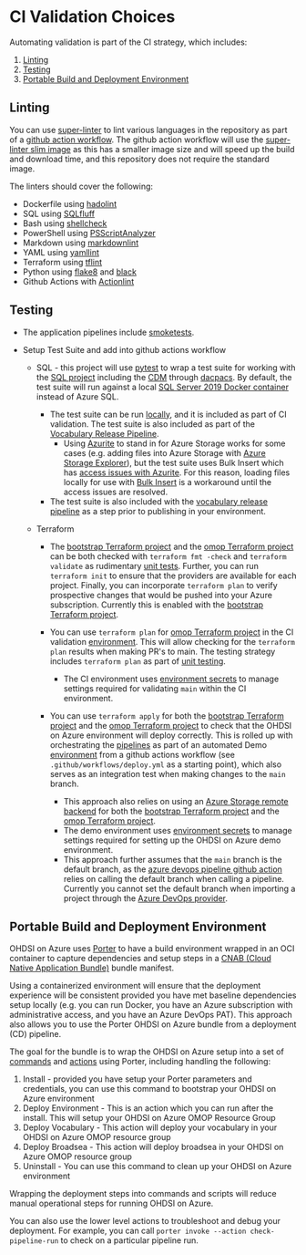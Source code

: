 # CI Validation Choices

Automating validation is part of the CI strategy, which includes:

1. [Linting](/docs/design_choices/ci_validation.md#linting)
2. [Testing](/docs/design_choices/ci_validation.md#testing)
3. [Portable Build and Deployment Environment](/docs/design_choices/ci_validation.md#portable-build-and-deployment-environment)

## Linting

You can use [super-linter](https://github.com/github/super-linter) to lint various languages in the repository as part of a [github action workflow](https://github.com/github/super-linter#example-connecting-github-action-workflow).  The github action workflow will use the [super-linter slim image](https://github.com/github/super-linter#slim-image) as this has a smaller image size and will speed up the build and download time, and this repository does not require the standard image.

The linters should cover the following:

* Dockerfile using [hadolint](https://github.com/hadolint/hadolint)
* SQL using [SQLfluff](https://github.com/sqlfluff/sqlfluff)
* Bash using [shellcheck](https://github.com/koalaman/shellcheck)
* PowerShell using [PSScriptAnalyzer](https://github.com/PowerShell/Psscriptanalyzer)
* Markdown using [markdownlint](https://github.com/DavidAnson/markdownlint)
* YAML using [yamllint](https://github.com/adrienverge/yamllint)
* Terraform using [tflint](https://github.com/terraform-linters/tflint)
* Python using [flake8](https://flake8.pycqa.org/en/latest) and [black](https://black.readthedocs.io/en/stable/getting_started.html)
* Github Actions with [Actionlint](https://github.com/rhysd/actionlint/)

## Testing

* The application pipelines include [smoketests](/pipelines/templates/smoke_test/).

* Setup Test Suite and add into github actions workflow
  * SQL - this project will use [pytest](https://docs.pytest.org/en/7.1.x/) to wrap a test suite for working with the [SQL project](/sql) including the [CDM](/sql/cdm/) through [dacpacs](https://docs.microsoft.com/en-us/sql/relational-databases/data-tier-applications/data-tier-applications?view=sql-server-ver15).  By default, the test suite will run against a local [SQL Server 2019 Docker container](https://docs.microsoft.com/en-us/sql/linux/sql-server-linux-docker-container-deployment?view=sql-server-ver15) instead of Azure SQL.
    * The test suite can be run [locally](/local_development_setup.md#sql-testing), and it is included as part of CI validation.  The test suite is also included as part of the [Vocabulary Release Pipeline](/pipelines/README.md/#vocabulary-release-pipeline).
      * Using [Azurite](https://github.com/Azure/Azurite) to stand in for Azure Storage works for some cases (e.g. adding files into Azure Storage with [Azure Storage Explorer](https://github.com/Azure/Azurite#storage-explorer)), but the test suite uses Bulk Insert which has [access issues with Azurite](https://github.com/Azure/Azurite/issues/1474).  For this reason, loading files locally for use with [Bulk Insert](/sql/cdm/v5.3.1/omop_vocabulary_ddl/Scripts/Script.PostDeployment.UnitTest.sql) is a workaround until the access issues are resolved.
    * The test suite is also included with the [vocabulary release pipeline](/pipelines/README.md/#vocabulary-release-pipeline) as a step prior to publishing in your environment.

  * Terraform
    * The [bootstrap Terraform project](/infra/terraform/bootstrap/README.md) and the [omop Terraform project](/infra/terraform/omop/README.md) can be both checked with `terraform fmt -check` and `terraform validate` as rudimentary [unit tests](https://www.hashicorp.com/blog/testing-hashicorp-terraform).  Further, you can run `terraform init` to ensure that the providers are available for each project.  Finally, you can incorporate `terraform plan` to verify prospective changes that would be pushed into your Azure subscription.  Currently this is enabled with the [bootstrap Terraform project](/infra/terraform/bootstrap/README.md).

    * You can use `terraform plan` for [omop Terraform project](/infra/terraform/omop/README.md) in the CI validation [environment](https://docs.github.com/en/actions/deployment/targeting-different-environments/using-environments-for-deployment).  This will allow checking for the `terraform plan` results when making PR's to main.  The testing strategy includes `terraform plan` as part of [unit testing](https://www.hashicorp.com/blog/testing-hashicorp-terraform).
      * The CI environment uses [environment secrets](https://docs.github.com/en/actions/deployment/targeting-different-environments/using-environments-for-deployment#environment-secrets) to manage settings required for validating `main` within the CI environment.

    * You can use `terraform apply` for both the [bootstrap Terraform project](/infra/terraform/bootstrap/README.md) and the [omop Terraform project](/infra/terraform/omop/README.md) to check that the OHDSI on Azure environment will deploy correctly.  This is rolled up with orchestrating the [pipelines](/pipelines/README.md) as part of an automated Demo [environment](https://docs.github.com/en/actions/deployment/targeting-different-environments/using-environments-for-deployment) from a github actions workflow (see `.github/workflows/deploy.yml` as a starting point), which also serves as an integration test when making changes to the `main` branch.
      * This approach also relies on using an [Azure Storage remote backend](https://docs.microsoft.com/en-us/azure/developer/terraform/store-state-in-azure-storage?tabs=azure-cli) for both the [bootstrap Terraform project](/infra/terraform/bootstrap/README.md) and the [omop Terraform project](/infra/terraform/omop/README.md).
      * The demo environment uses [environment secrets](https://docs.github.com/en/actions/deployment/targeting-different-environments/using-environments-for-deployment#environment-secrets) to manage settings required for setting up the OHDSI on Azure demo environment.
      * This approach further assumes that the `main` branch is the default branch, as the [azure devops pipeline github action](https://docs.microsoft.com/en-us/azure/devops/pipelines/ecosystems/github-actions?#branch-considerations) relies on calling the default branch when calling a pipeline.  Currently you cannot set the default branch when importing a project through the [Azure DevOps provider](https://github.com/microsoft/terraform-provider-azuredevops/issues/297).

## Portable Build and Deployment Environment

OHDSI on Azure uses [Porter](https://porter.sh/docs/) to have a build environment wrapped in an OCI container to capture dependencies and setup steps in a [CNAB (Cloud Native Application Bundle)](https://github.com/cnabio/cnab-spec) bundle manifest.

Using a containerized environment will ensure that the deployment experience will be consistent provided you have met baseline dependencies setup locally (e.g. you can run Docker, you have an Azure subscription with administrative access, and you have an Azure DevOps PAT).  This approach also allows you to use the Porter OHDSI on Azure bundle from a deployment (CD) pipeline.

The goal for the bundle is to wrap the OHDSI on Azure setup into a set of [commands](https://porter.sh/cli/porter/#see-also) and [actions](https://porter.sh/cli/porter_invoke/) using Porter, including handling the following:

1. Install - provided you have setup your Porter parameters and credentials, you can use this command to bootstrap your OHDSI on Azure environment
2. Deploy Environment - This is an action which you can run after the install.  This will setup your OHDSI on Azure OMOP Resource Group
3. Deploy Vocabulary - This action will deploy your vocabulary in your OHDSI on Azure OMOP resource group
4. Deploy Broadsea - This action will deploy broadsea in your OHDSI on Azure OMOP resource group
5. Uninstall - You can use this command to clean up your OHDSI on Azure environment

Wrapping the deployment steps into commands and scripts will reduce manual operational steps for running OHDSI on Azure.

You can also use the lower level actions to troubleshoot and debug your deployment.  For example, you can call `porter invoke --action check-pipeline-run` to check on a particular pipeline run.
